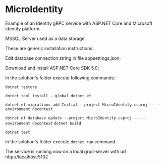 # MicroIdentity
Example of an Identity gRPC service with ASP.NET Core and Microsoft identity platform.

MSSQL Server used as a data storage.

These are generic installation instructions.

Edit database connection string in file appsettings.json;

Download and install ASP.NET Core SDK 5.0;

In the solution's folder execute following commands:

`dotnet restore`

`dotnet tool install --global dotnet-ef`

`dotnet ef migrations add Initial --project MicroIdentity.csproj -- --environment dbcontext`

`dotnet ef database update --project MicroIdentity.csproj -- --environment dbcontext`
`dotnet build`

`dotnet test`


In the solution's folder execute `dotnet run` command.

The service is running now on a local grpc-server with url http://localhost:5102
